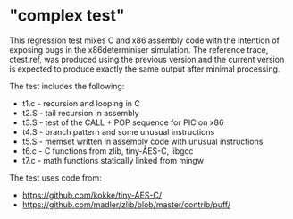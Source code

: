 # "complex test"
This regression test mixes C and x86 assembly code with the intention
of exposing bugs in the x86determiniser simulation. The reference trace,
ctest.ref, was produced using the previous version and the current version
is expected to produce exactly the same output after minimal processing.

The test includes the following:
* t1.c - recursion and looping in C
* t2.S - tail recursion in assembly
* t3.S - test of the CALL + POP sequence for PIC on x86
* t4.S - branch pattern and some unusual instructions
* t5.S - memset written in assembly code with unusual instructions
* t6.c - C functions from zlib, tiny-AES-C, libgcc
* t7.c - math functions statically linked from mingw

The test uses code from:
* https://github.com/kokke/tiny-AES-C/
* https://github.com/madler/zlib/blob/master/contrib/puff/


